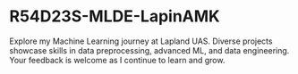 # R54D23S-MLDE-LapinAMK
Explore my Machine Learning journey at Lapland UAS. Diverse projects showcase skills in data preprocessing, advanced ML, and data engineering. Your feedback is welcome as I continue to learn and grow.
